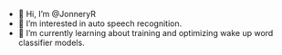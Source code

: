 - 👋 Hi, I’m @JonneryR
- 👀 I’m interested in auto speech recognition.
- 🌱 I’m currently learning about training and optimizing wake up word classifier models.

<!---
JonneryR/JonneryR is a ✨ special ✨ repository because its `README.md` (this file) appears on your GitHub profile.
You can click the Preview link to take a look at your changes.
--->
